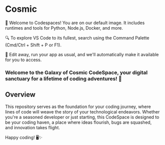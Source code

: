 # Cosmic

👋 Welcome to Codespaces! You are on our default image. It includes runtimes and tools for Python, Node.js, Docker, and more.

🔍 To explore VS Code to its fullest, search using the Command Palette (Cmd/Ctrl + Shift + P or F1).

📝 Edit away, run your app as usual, and we'll automatically make it available for you to access.

### Welcome to the Galaxy of Cosmic CodeSpace, your digital sanctuary for a lifetime of coding adventures! 🚀

## Overview

This repository serves as the foundation for your coding journey, where lines of code will weave the story of your technological endeavors. Whether you're a seasoned developer or just starting, this CodeSpace is designed to be your coding haven, a place where ideas flourish, bugs are squashed, and innovation takes flight.

Happy coding! 🖥️✨
